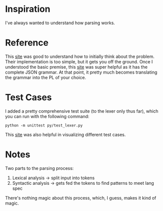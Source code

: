 # Inspiration
I've always wanted to understand how parsing works.

# Reference
This [site](https://notes.eatonphil.com/writing-a-simple-json-parser.html) was good to understand how to initially think about the problem. Their implementation is too simple, but it gets you off the ground.
Once I understood the basic premise, this [site](https://www.crockford.com/mckeeman.html) was super helpful as it has the complete JSON grammar.
At that point, it pretty much becomes translating the grammar into the PL of your choice.

# Test Cases
I added a pretty comprehensive test suite (to the lexer only thus far), which you can run with the following command:

```
python -m unittest py/test_lexer.py
```

This [site](https://jsonlint.com/) was also helpful in visualizing different test cases.

# Notes
Two parts to the parsing process:
1) Lexical analysis -> split input into tokens
2) Syntactic analysis -> gets fed the tokens to find patterns to meet lang spec

There's nothing magic about this process, which, I guess, makes it kind of magic.
